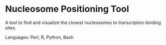 Nucleosome Positioning Tool
=====================

A tool to find and visualize the closest nucleosomes to transcription binding sites.

Languages: Perl, R, Python, Bash
